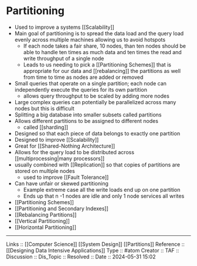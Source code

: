 # Partitioning

- Used to improve a systems [[Scalability]]
- Main goal of partitioning is to spread the data load and the query load evenly across multiple machines allowing us to avoid hotspots 
	- If each node takes a fair share, 10 nodes, than ten nodes should be able to handle ten times as much data and ten times the read and write throughput of a single node
	- Leads to us needing to pick a [[Partitioning Schemes]] that is appropriate for our data and [[rebalancing]] the partitions as well from time to time as nodes are added or removed
- Small queries that operate on a single partition; each node can independently execute the queries for its own partition
	- allows query throughput to be scaled by adding more nodes 
- Large complex queries can potentially be parallelized across many nodes but this is difficult
- Splitting a big database into smaller subsets called partitions
- Allows different partitions to be assigned to different nodes
	- called [[sharding]]
- Designed so that each piece of data belongs to exactly one partition
- Designed to improve [[Scalability]]
- Great for [[Shared-Nothing Architecture]]
- Allows for the query load to be distributed across [[multiprocessing|many processors]]
- usually combined with [[Replication]] so that copies of partitions are stored on multiple nodes
	- used to improve [[Fault Tolerance]]
- Can have unfair or skewed partitioning
	- Example extreme case all the write loads end up on one partition
	- Ends up that n -1 nodes are idle and only 1 node services all writes
- [[Partitioning Schemes]]
- [[Partitioning and Secondary Indexes]]
- [[Rebalancing Partitions]]
- [[Vertical Partitioning]]
- [[Horizontal Partitioning]]
---
Links :: [[Computer Science]] [[System Design]] [[Partitions]]
Reference :: [[Designing Data Intensive Applications]]
Type :: #atom
Creator ::
TAF ::
Discussion ::
Dis_Topic :: 
Resolved ::
Date :: 2024-05-31 15:02
